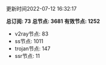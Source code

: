 更新时间2022-07-12 16:32:17

**总订阅: 73**
**总节点: 3681**
**有效节点: 1252**
- v2ray节点: 83
- ss节点: 1011
- trojan节点: 147
- ssr节点: 11
